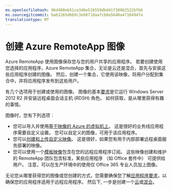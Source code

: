 ```yaml
---
ms.openlocfilehash: 96d488eb51ce3d6e516559dbd41f38962522bfb6
ms.sourcegitcommit: bab1265d669c3e6871daa7cb8a5640a47104947a
translationtype: MT
---
```

<properties 
    pageTitle="创建 Azure RemoteApp 图像"
    description="了解可用于为 Azure RemoteApp 创建图像的选项" 
    services="remoteapp" 
    documentationCenter="" 
    authors="lizap" 
    manager="mbaldwin" />

<tags 
    ms.service="remoteapp" 
    ms.workload="compute" 
    ms.tgt_pltfrm="na" 
    ms.devlang="na" 
    ms.topic="article" 
    ms.date="08/12/2015" 
    ms.author="elizapo" />



# 创建 Azure RemoteApp 图像

Azure RemoteApp 使用图像保存您与您的用户共享的应用程序。 若要创建使用您选择的应用程序，Azure RemoteApp 集合，无论是云还是混合，首先与安装这些应用程序创建的图像。 然后，创建一个集合，它使用该映像，将用户分配到集合中，并将应用程序发布到这些用户。 

有几个选项用于创建或使用的图像。 图像的基本[要求](remoteapp-imagereqs.md)是它运行 Windows Server 2012 R2 并安装远程桌面会话主机 (RDSH) 角色。 如何获取，是从哪里获得有趣的事情。

图像时，您有下列选项︰

- 您可以导入并使用[基于映像的 Azure 的虚拟机上](remoteapp-image-on-azurevm.md)。 这是很好的业务线应用程序需要自定义设置。 您可以自定义的图像，可用于该应用程序。
- 您可以[创建和上传自定义映像](remoteapp-create-custom-image.md)。 这是很好，如果您有用于内部部署远程桌面服务部署的映像。
- 您可以使用一个[模板映像](remoteapp-images.md)包含在您的远程应用程序订阅。 这些映像创建和维护的 RemoteApp 团队包含标准，某些应用程序 （如 Office 套件中） 可提供给用户。 注意，可以在生产环境中的使用仅 Office 365 专业人员加上图像。

无论您从哪里获得您的图像或您创建的方式，您需要确保您了解[应用程序要求](remoteapp-appreqs.md)，以确保您的应用程序适用于远程应用程序。 然后下, 一步是创建一个[云](remoteapp-create-cloud-deployment.md)或[混合](remoteapp-create-hybrid-deployment.md)。
 